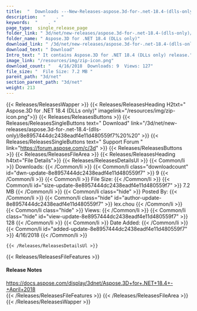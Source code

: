 ```yaml
---
title:  "  Downloads ---New-Releases-aspose.3d-for-.net-18.4-(dlls-only) . " 
description:  "    . " 
keywords:  "    . " 
page_type:  single_release_page
folder_link: " 3d/net/new-releases/aspose.3d-for-.net-18.4-(dlls-only)/"
folder_name: " Aspose.3D for .NET 18.4 (DLLs only)"
download_link: " /3d/net/new-releases/aspose.3d-for-.net-18.4-(dlls-only)/8e8957444dc2438eadf4e11d480559f7"
download_text: " Download"
Intro_text: " It contains Aspose.3D for .NET 18.4 (DLLs only) release."
image_link: "/resources/img/zip-icon.png"
download_count: "   4/16/2018  Downloads: 9  Views: 127"
file_size: "  File Size: 7.2 MB "
parent_path: "3d/net"
section_parent_path: "3d/net"
weight: 213
---
```


{{< Releases/ReleasesWapper >}}
  {{< Releases/ReleasesHeading H2txt=" Aspose.3D for .NET 18.4 (DLLs only)" imagelink="/resources/img/zip-icon.png">}}
  {{< Releases/ReleasesButtons >}}
    {{< Releases/ReleasesSingleButtons text=" Download" link="/3d/net/new-releases/aspose.3d-for-.net-18.4-(dlls-only)/8e8957444dc2438eadf4e11d480559f7%20%20" >}}
    {{< Releases/ReleasesSingleButtons text=" Support Forum " link="https://forum.aspose.com/c/3d" >}}
  {{< Releases/ReleasesButtons >}}
  {{< Releases/ReleasesFileArea >}}
    {{< Releases/ReleasesHeading h4txt="File Details">}}
    {{< Releases/ReleasesDetailsUl >}}
            {{< Common/li  >}} Downloads: {{< /Common/li >}} 
      {{< Common/li class="downloadcount" id="dwn-update-8e8957444dc2438eadf4e11d480559f7" >}} 9 {{< /Common/li >}} 
      {{< Common/li  >}} File Size: {{< /Common/li >}} 
      {{< Common/li id="size-update-8e8957444dc2438eadf4e11d480559f7" >}} 7.2 MB {{< /Common/li >}} 
      {{< Common/li  class="hide" >}} Posted By: {{< /Common/li >}} 
      {{< Common/li class="hide" id="author-update-8e8957444dc2438eadf4e11d480559f7" >}} lex.chou {{< /Common/li >}} 
      {{< Common/li class="hide"  >}} Views: {{< /Common/li >}} 
      {{< Common/li class="hide" id="view-update-8e8957444dc2438eadf4e11d480559f7" >}} 128 {{< /Common/li >}} 
      {{< Common/li  >}} Date Added: {{< /Common/li >}} 
      {{< Common/li id="added-update-8e8957444dc2438eadf4e11d480559f7" >}} 4/16/2018 {{< /Common/li >}} 

    {{< /Releases/ReleasesDetailsUl >}}

  {{< Releases/ReleasesFileFeatures >}}
      <h4>Release Notes</h4><div><a href="https://docs.aspose.com/display/3dnet/Aspose.3D+for+.NET+18.4+-+April+2018">https://docs.aspose.com/display/3dnet/Aspose.3D+for+.NET+18.4+-+April+2018</a></div>
  {{< /Releases/ReleasesFileFeatures >}}
 {{< /Releases/ReleasesFileArea >}}
{{< /Releases/ReleasesWapper >}}


